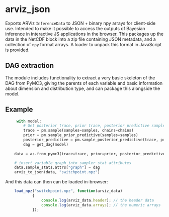 # arviz_json
Exports ARViz `InferenceData` to JSON + binary npy arrays for client-side use. Intended to make it possible to access the outputs of Bayesian inference in interactive JS applications in the browser. This packages up the data in the NetCDF block into a zip file containing JSON
metadata, and a collection of `npy` format arrays. A loader to unpack this format in JavaScript is provided.

## DAG extraction
The module includes functionality to extract a very basic skeleton of the DAG from PyMC3, giving the parents of each variable and basic information about dimension and distribution type, and can package this alongside the model.

## Example

```python
     with model:
        # Get posterior trace, prior trace, posterior predictive samples, and the DAG
        trace = pm.sample(samples=samples, chains=chains)
        prior = pm.sample_prior_predictive(samples=samples)
        posterior_predictive = pm.sample_posterior_predictive(trace, predictive_samples, model)
        dag = get_dag(model)
    
    data = az.from_pymc3(trace=trace, prior=prior, posterior_predictive=posterior_predictive)

    # insert variable graph into sampler stat attributes
    data.sample_stats.attrs["graph"] = dag
    arviz_to_json(data, "switchpoint.npz")
```    
And this data can then can be loaded in-browser:

```javascript
    load_npz("switchpoint.npz", function(arviz_data)
            {
                console.log(arviz_data.header); // the header data
                console.log(arviz_data.arrays); // the numeric arrays                
            });      

```
